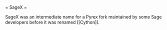 = SageX =

SageX was an intermediate name for a Pyrex fork maintained by some Sage developers before it was renamed [[Cython]].

